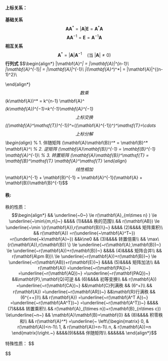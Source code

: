 

#### 上标关系：
**基础关系**
$$\mathbf{A}\mathbf{A}^* = |\mathbf{A}| \mathbf{E} = \mathbf{A}^*\mathbf{A}$$
$$\mathbf{A}\mathbf{A}^{-1} = \mathbf{E} = \mathbf{A}^{-1}\mathbf{A}$$
**相互关系**
$$\mathbf{A}^* = |\mathbf{A}| \mathbf{A}^{-1} \quad (\text{当 } |\mathbf{A}| \neq 0)$$
**行列式**
$$\begin{align*}
|\mathbf{A}^*| = |\mathbf{A}|^{n-1}\\
|\mathbf{A}^{-1}| = |\mathbf{A}|^{-1}\\
|(\mathbf{A}^*)^*| = |\mathbf{A}|^{(n-1)^2}\\

\end{align*}$$
数乘
$$(k\mathbf{A})^* = k^{n-1} \mathbf{A}^*$$
$$(k\mathbf{A})^{−1}=k^{-1}​\mathbf{A}^{−1}$$
上标交换
$$((\mathbf{A}^\mathsf{T})^{-1})^*=((\mathbf{A}^{-1})^*)^\mathsf{T}=\cdots$$
上标分解
$$\begin{align*}
% 1. 伴随矩阵
(\mathbf{A}\mathbf{B})^* = \mathbf{B}^* \mathbf{A}^*\\
% 2. 逆矩阵
(\mathbf{A}\mathbf{B})^{-1} = \mathbf{B}^{-1} \mathbf{A}^{-1}\\
% 3. 转置矩阵
(\mathbf{A}\mathbf{B})^\mathsf{T} = \mathbf{B}^\mathsf{T} \mathbf{A}^\mathsf{T}
\end{align*}$$
线性相加
$$\mathbf{A}^{-1} + \mathbf{B}^{-1} = \mathbf{A}^{-1}(\mathbf{A} + \mathbf{B})\mathbf{B}^{-1}$$



#### 秩:
秩的性质：
$$\begin{align*}
  && \underline{~0~}
\le r(\mathbf{A}_{m\times n} )
\le \underline{~\min\{m,n\}~} 
&&&& (1)&&&& 秩的范围\\
  && r(\mathbf{AB})
\le \underline{~\min \{r(\mathbf{A}),r(\mathbf{B})\}~} 
&&&& (2)&&&& 矩阵乘积\\
  && r(\mathbf{A})
=r(\underline{~\mathbf{A}^T~})
=r(\underline{~k\mathbf{A}~})
&&k\ne0 
&& (3)&&&& 转置倍乘\\
  && \max\{r(\mathbf{A}),r(\mathbf{B}) \}
\le \underline{~r(\mathbf{A},\mathbf{B})~}
\le \underline{~r(\mathbf{A})+r(\mathbf{B})~}
&&&& (4)&&&& 矩阵合并\\
  && r(\mathbf{A\pm B})\
\le \underline{~r(\mathbf{A})+r(\mathbf{B})~}
\le \underline{~r(\mathbf{AB})+r(\mathbf{E})~}
&&&& (5)&&&& 矩阵加法\\
  && r(\mathbf{A})
=\underline{~r(\mathbf{PA})~}
=\underline{~r(\mathbf{AQ})~}
=\underline{~r(\mathbf{PAQ})~}
&&\mathbf{P},\mathbf{Q}可逆
&& (6)&&&& 初等变换\\
  && r(\mathbf{A})
=\underline{~r(\mathbf{CA})~}
&&\mathbf{C}列满秩
&& (6^+)\\
  && r(\mathbf{A})
=\underline{~r(\mathbf{AR})~}
&&\mathbf{R}行满秩
&& (6^{++})\\
  && r(\mathbf{A})
=\underline{~r(\mathbf{A^T A})~}
=\underline{~r(\mathbf{AA^T})~}
=\underline{~r(\mathbf{A^T})~}
&&&& (7)&&&& 转置乘积\\
  && r(\mathbf{A}_{l\times n})+r(\mathbf{B}_{n\times c})
\le\underline{~n~}
&& \mathbf{A}\mathbf{B}=\mathbf{0}
&& (8)&&&& 积零秩和\\
  && r(\mathbf{A}^*)
  =\underline{~
\left\{\begin{matrix}
 0, & r(\mathbf{A})<n-1\\
 1, & r(\mathbf{A})=n-1\\
 n, & r(\mathbf{A})=n
\end{matrix}\right.~}
&&&&(9)&&&& 伴随矩阵\\
  &&&&&&
\end{align*}$$

特殊性质：
$$

$$
